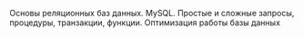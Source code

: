 Основы реляционных баз данных. MySQL. Простые и сложные запросы, процедуры, транзакции, функции. Оптимизация работы базы данных
